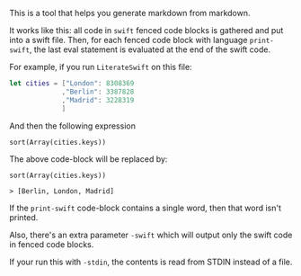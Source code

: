 This is a tool that helps you generate markdown from markdown.

It works like this: all code in `swift` fenced code blocks is gathered and put into a swift file. Then, for each fenced code block with language `print-swift`, the last eval statement is evaluated at the end of the swift code.

For example, if you run `LiterateSwift` on this file:

```swift
let cities = ["London": 8308369
             ,"Berlin": 3387828	
             ,"Madrid": 3228319	
             ]
```

And then the following expression

```print-swift
sort(Array(cities.keys))
```

The above code-block will be replaced by:

```
sort(Array(cities.keys))

> [Berlin, London, Madrid]
```

If the `print-swift` code-block contains a single word, then that word isn't printed.

Also, there's an extra parameter `-swift` which will output only the swift code in fenced code blocks.

If your run this with `-stdin`, the contents is read from STDIN instead of a file.
